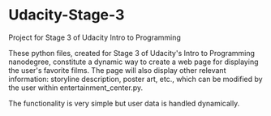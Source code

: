 # Udacity-Stage-3
Project for Stage 3 of Udacity Intro to Programming

These python files, created for Stage 3 of Udacity's Intro to Programming nanodegree, constitute a dynamic way to create a web page for displaying the user's favorite films. The page will also display other relevant information: storyline description, poster art, etc., which can be modified by the user within entertainment_center.py.

The functionality is very simple but user data is handled dynamically.

